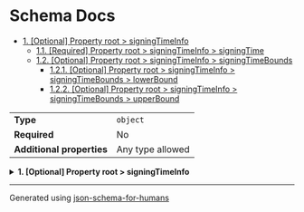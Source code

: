 # Schema Docs

- [1. [Optional] Property root > signingTimeInfo](#signingTimeInfo)
  - [1.1. [Required] Property root > signingTimeInfo > signingTime](#signingTimeInfo_signingTime)
  - [1.2. [Optional] Property root > signingTimeInfo > signingTimeBounds](#signingTimeInfo_signingTimeBounds)
    - [1.2.1. [Optional] Property root > signingTimeInfo > signingTimeBounds > lowerBound](#signingTimeInfo_signingTimeBounds_lowerBound)
    - [1.2.2. [Optional] Property root > signingTimeInfo > signingTimeBounds > upperBound](#signingTimeInfo_signingTimeBounds_upperBound)

|                           |                  |
| ------------------------- | ---------------- |
| **Type**                  | `object`         |
| **Required**              | No               |
| **Additional properties** | Any type allowed |

<details>
<summary>
<strong> <a name="signingTimeInfo"></a>1. [Optional] Property root > signingTimeInfo</strong>  

</summary>
<blockquote>

|                           |                                        |
| ------------------------- | -------------------------------------- |
| **Type**                  | `object`                               |
| **Required**              | No                                     |
| **Additional properties** | Any type allowed                       |
| **Defined in**            | #/definitions/dss2-SigningTimeInfoType |

<details>
<summary>
<strong> <a name="signingTimeInfo_signingTime"></a>1.1. [Required] Property root > signingTimeInfo > signingTime</strong>  

</summary>
<blockquote>

|              |                |
| ------------ | -------------- |
| **Type**     | `integer`      |
| **Required** | Yes            |
| **Format**   | `utc-millisec` |

</blockquote>
</details>

<details>
<summary>
<strong> <a name="signingTimeInfo_signingTimeBounds"></a>1.2. [Optional] Property root > signingTimeInfo > signingTimeBounds</strong>  

</summary>
<blockquote>

|                           |                                                                |
| ------------------------- | -------------------------------------------------------------- |
| **Type**                  | `object`                                                       |
| **Required**              | No                                                             |
| **Additional properties** | Any type allowed                                               |
| **Defined in**            | #/definitions/dss2-SigningTimeInfoType%3ASigningTimeBoundaries |

<details>
<summary>
<strong> <a name="signingTimeInfo_signingTimeBounds_lowerBound"></a>1.2.1. [Optional] Property root > signingTimeInfo > signingTimeBounds > lowerBound</strong>  

</summary>
<blockquote>

|              |                |
| ------------ | -------------- |
| **Type**     | `integer`      |
| **Required** | No             |
| **Format**   | `utc-millisec` |

</blockquote>
</details>

<details>
<summary>
<strong> <a name="signingTimeInfo_signingTimeBounds_upperBound"></a>1.2.2. [Optional] Property root > signingTimeInfo > signingTimeBounds > upperBound</strong>  

</summary>
<blockquote>

|              |                |
| ------------ | -------------- |
| **Type**     | `integer`      |
| **Required** | No             |
| **Format**   | `utc-millisec` |

</blockquote>
</details>

</blockquote>
</details>

</blockquote>
</details>

----------------------------------------------------------------------------------------------------------------------------
Generated using [json-schema-for-humans](https://github.com/coveooss/json-schema-for-humans)